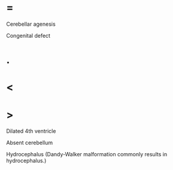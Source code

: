 # =

Cerebellar agenesis

Congenital defect

# .

# <

# >

Dilated 4th ventricle

Absent cerebellum

Hydrocephalus (Dandy-Walker malformation commonly results in hydrocephalus.)
